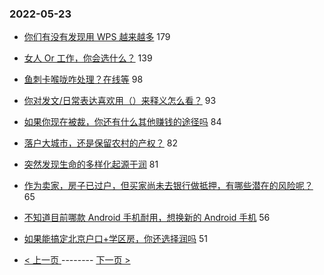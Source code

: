 ### 2022-05-23 
- [你们有没有发现用 WPS 越来越多](https://www.v2ex.com/t/854600) 179
- [女人 Or 工作，你会选什么？](https://www.v2ex.com/t/854613) 139
- [鱼刺卡喉咙咋处理？在线等](https://www.v2ex.com/t/854545) 98
- [你对发文/日常表达喜欢用（）来释义怎么看？](https://www.v2ex.com/t/854616) 93
- [如果你现在被裁，你还有什么其他赚钱的途径吗](https://www.v2ex.com/t/854679) 84
- [落户大城市，还是保留农村的产权？](https://www.v2ex.com/t/854644) 82
- [突然发现生命的多样化起源于润](https://www.v2ex.com/t/854601) 81
- [作为卖家，房子已过户，但买家尚未去银行做抵押，有哪些潜在的风险呢？](https://www.v2ex.com/t/854689) 65
- [不知道目前哪款 Android 手机耐用，想换新的 Android 手机](https://www.v2ex.com/t/854609) 56
- [如果能搞定北京户口+学区房，你还选择润吗](https://www.v2ex.com/t/854668) 51 

- [ < 上一页 ](https://github.com/able8/v2ex-hot-record/blob/master/2022-05-22.md) -------- [ 下一页 > ](https://github.com/able8/v2ex-hot-record/blob/master/2022-05-24.md)